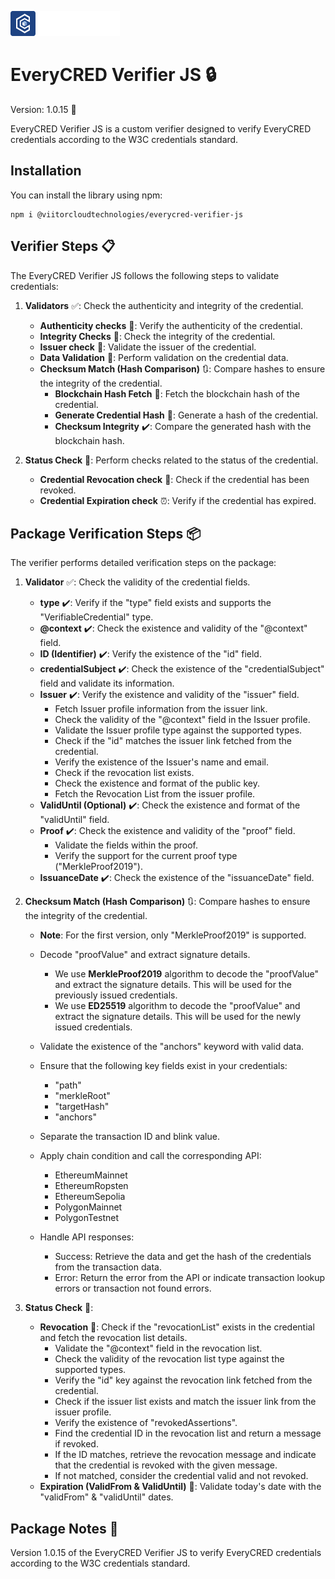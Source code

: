 ![EveryCRED Logo](src/assets/images/image.png)

# EveryCRED Verifier JS :lock:

Version: 1.0.15 :bookmark_tabs:

EveryCRED Verifier JS is a custom verifier designed to verify EveryCRED credentials according to the W3C credentials standard.

## Installation

You can install the library using npm:

```shell
npm i @viitorcloudtechnologies/everycred-verifier-js
```

## Verifier Steps :clipboard:

The EveryCRED Verifier JS follows the following steps to validate credentials:

1. **Validators** :white_check_mark:: Check the authenticity and integrity of the credential.
   - **Authenticity checks** :closed_lock_with_key:: Verify the authenticity of the credential.
   - **Integrity Checks** :closed_lock_with_key:: Check the integrity of the credential.
   - **Issuer check** :passport_control:: Validate the issuer of the credential.
   - **Data Validation** :abacus:: Perform validation on the credential data.
   - **Checksum Match (Hash Comparison)** :arrows_clockwise:: Compare hashes to ensure the integrity of the credential.
     - **Blockchain Hash Fetch** :link:: Fetch the blockchain hash of the credential.
     - **Generate Credential Hash** :1234:: Generate a hash of the credential.
     - **Checksum Integrity** :heavy_check_mark:: Compare the generated hash with the blockchain hash.

2. **Status Check** :vertical_traffic_light:: Perform checks related to the status of the credential.
   - **Credential Revocation check** :no_entry_sign:: Check if the credential has been revoked.
   - **Credential Expiration check** :alarm_clock:: Verify if the credential has expired.

## Package Verification Steps :package:

The verifier performs detailed verification steps on the package:

1. **Validator** :white_check_mark:: Check the validity of the credential fields.
   - **type** :heavy_check_mark:: Verify if the "type" field exists and supports the "VerifiableCredential" type.
   - **@context** :heavy_check_mark:: Check the existence and validity of the "@context" field.
   - **ID (Identifier)** :heavy_check_mark:: Verify the existence of the "id" field.
   - **credentialSubject** :heavy_check_mark:: Check the existence of the "credentialSubject" field and validate its information.
   - **Issuer** :heavy_check_mark:: Verify the existence and validity of the "issuer" field.
     - Fetch Issuer profile information from the issuer link.
     - Check the validity of the "@context" field in the Issuer profile.
     - Validate the Issuer profile type against the supported types.
     - Check if the "id" matches the issuer link fetched from the credential.
     - Verify the existence of the Issuer's name and email.
     - Check if the revocation list exists.
     - Check the existence and format of the public key.
     - Fetch the Revocation List from the issuer profile.
   - **ValidUntil (Optional)** :heavy_check_mark:: Check the existence and format of the "validUntil" field.
   - **Proof** :heavy_check_mark:: Check the existence and validity of the "proof" field.
     - Validate the fields within the proof.
     - Verify the support for the current proof type ("MerkleProof2019").
   - **IssuanceDate** :heavy_check_mark:: Check the existence of the "issuanceDate" field.

2. **Checksum Match (Hash Comparison)** :arrows_clockwise:: Compare hashes to ensure the integrity of the credential.
   - **Note**: For the first version, only "MerkleProof2019" is supported.
   - Decode "proofValue" and extract signature details.
      - We use **MerkleProof2019** algorithm to decode the "proofValue" and extract the signature details. This will be used for the previously issued credentials.
      - We use **ED25519** algorithm to decode the "proofValue" and extract the signature details. This will be used for the newly issued credentials.

   - Validate the existence of the "anchors" keyword with valid data.
   - Ensure that the following key fields exist in your credentials:
     - "path"
     - "merkleRoot"
     - "targetHash"
     - "anchors"
   - Separate the transaction ID and blink value.
   - Apply chain condition and call the corresponding API:
     - EthereumMainnet
     - EthereumRopsten
     - EthereumSepolia
     - PolygonMainnet
     - PolygonTestnet

   - Handle API responses:
     - Success: Retrieve the data and get the hash of the credentials from the transaction data.
     - Error: Return the error from the API or indicate transaction lookup errors or transaction not found errors.

3. **Status Check** :vertical_traffic_light::
   - **Revocation** :no_entry_sign:: Check if the "revocationList" exists in the credential and fetch the revocation list details.
     - Validate the "@context" field in the revocation list.
     - Check the validity of the revocation list type against the supported types.
     - Verify the "id" key against the revocation link fetched from the credential.
     - Check if the issuer list exists and match the issuer link from the issuer profile.
     - Verify the existence of "revokedAssertions".
     - Find the credential ID in the revocation list and return a message if revoked.
     - If the ID matches, retrieve the revocation message and indicate that the credential is revoked with the given message.
     - If not matched, consider the credential valid and not revoked.
   - **Expiration (ValidFrom & ValidUntil)** :date:: Validate today's date with the "validFrom" & "validUntil" dates.

## Package Notes :memo:

Version 1.0.15 of the EveryCRED Verifier JS to verify EveryCRED credentials according to the W3C credentials standard.
